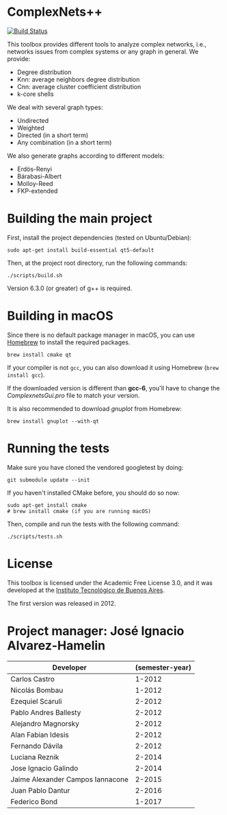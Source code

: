 ComplexNets++
=============

[![Build Status](https://travis-ci.org/CoNexDat/complexnets.svg?branch=master)](https://travis-ci.org/CoNexDat/complexnets)

This toolbox provides different tools to analyze complex networks, i.e.,
networks issues from complex systems or any graph in general. 
We provide:

  - Degree distribution
  - Knn: average neighbors degree distribution
  - Cnn: average cluster coefficient distribution
  - k-core shells

We deal with several graph types:

  - Undirected
  - Weighted
  - Directed (in a short term)
  - Any combination (in a short term)

We also generate graphs according to different models:

  - Erdös-Renyi
  - Bárabasi-Albert
  - Molloy-Reed
  - FKP-extended


Building the main project
=========================

First, install the project dependencies (tested on Ubuntu/Debian):

    sudo apt-get install build-essential qt5-default

Then, at the project root directory, run the following commands:

    ./scripts/build.sh

Version 6.3.0 (or greater) of g++ is required.

Building in macOS
=================

Since there is no default package manager in macOS, you can use [Homebrew](https://brew.sh/) to install the required packages.

    brew install cmake qt

If your compiler is not `gcc`, you can also download it using Homebrew (`brew install gcc`).

If the downloaded version is different than **gcc-6**, you'll have to change the *ComplexnetsGui.pro* file to match your version.

It is also recommended to download *gnuplot* from Homebrew:

    brew install gnuplot --with-qt

Running the tests
=================

Make sure you have cloned the vendored googletest by doing:

    git submodule update --init

If you haven't installed CMake before, you should do so now:

    sudo apt-get install cmake
    # brew install cmake (if you are running macOS)

Then, compile and run the tests with the following command:

    ./scripts/tests.sh

License
=============================================

This toolbox is licensed under the Academic Free License 3.0, and it was developed
at the [Instituto Tecnológico de Buenos Aires](https://www.itba.edu.ar).

The first version was released in 2012.

Project manager: José Ignacio Alvarez-Hamelin
=============================================

| Developer                        | (semester-year) |
|----------------------------------|-----------------|
| Carlos Castro                    | 1-2012          |
| Nicolás Bombau                   | 1-2012          |
| Ezequiel Scaruli                 | 2-2012          |
| Pablo Andres Ballesty            | 2-2012          |
| Alejandro Magnorsky              | 2-2012          |
| Alan Fabian Idesis               | 2-2012          |
| Fernando Dávila                  | 2-2012          |
| Luciana Reznik                   | 2-2014          |
| Jose Ignacio Galindo             | 2-2014          |
| Jaime Alexander Campos Iannacone | 2-2015          |
| Juan Pablo Dantur                | 2-2016          |
| Federico Bond                    | 1-2017          |
